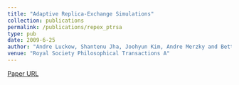 ```yaml
---
title: "Adaptive Replica-Exchange Simulations"
collection: publications
permalink: /publications/repex_ptrsa
type: pub
date: 2009-6-25
author: "Andre Luckow, Shantenu Jha, Joohyun Kim, Andre Merzky and Bettina Schnor"
venue: "Royal Society Philosophical Transactions A"
---
```

[Paper URL](http://www.cct.lsu.edu/~sjha/select\_publications/adaptive_repex_ptrsa.pdf)
